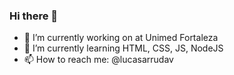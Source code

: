 ### Hi there 👋


- 🔭 I’m currently working on at Unimed Fortaleza
- 🌱 I’m currently learning HTML, CSS, JS, NodeJS
- 📫 How to reach me: @lucasarrudav
